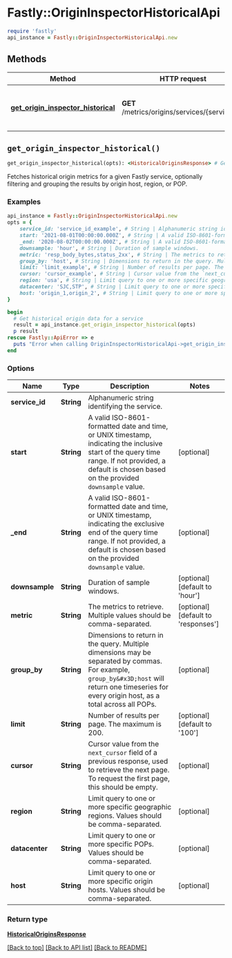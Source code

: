 # Fastly::OriginInspectorHistoricalApi


```ruby
require 'fastly'
api_instance = Fastly::OriginInspectorHistoricalApi.new
```

## Methods

| Method | HTTP request | Description |
| ------ | ------------ | ----------- |
| [**get_origin_inspector_historical**](OriginInspectorHistoricalApi.md#get_origin_inspector_historical) | **GET** /metrics/origins/services/{service_id} | Get historical origin data for a service |


## `get_origin_inspector_historical()`

```ruby
get_origin_inspector_historical(opts): <HistoricalOriginsResponse> # Get historical origin data for a service
```

Fetches historical origin metrics for a given Fastly service, optionally filtering and grouping the results by origin host, region, or POP. 

### Examples

```ruby
api_instance = Fastly::OriginInspectorHistoricalApi.new
opts = {
    service_id: 'service_id_example', # String | Alphanumeric string identifying the service.
    start: '2021-08-01T00:00:00.000Z', # String | A valid ISO-8601-formatted date and time, or UNIX timestamp, indicating the inclusive start of the query time range. If not provided, a default is chosen based on the provided `downsample` value.
    _end: '2020-08-02T00:00:00.000Z', # String | A valid ISO-8601-formatted date and time, or UNIX timestamp, indicating the exclusive end of the query time range. If not provided, a default is chosen based on the provided `downsample` value.
    downsample: 'hour', # String | Duration of sample windows.
    metric: 'resp_body_bytes,status_2xx', # String | The metrics to retrieve. Multiple values should be comma-separated.
    group_by: 'host', # String | Dimensions to return in the query. Multiple dimensions may be separated by commas. For example, `group_by=host` will return one timeseries for every origin host, as a total across all POPs. 
    limit: 'limit_example', # String | Number of results per page. The maximum is 200.
    cursor: 'cursor_example', # String | Cursor value from the `next_cursor` field of a previous response, used to retrieve the next page. To request the first page, this should be empty.
    region: 'usa', # String | Limit query to one or more specific geographic regions. Values should be comma-separated. 
    datacenter: 'SJC,STP', # String | Limit query to one or more specific POPs. Values should be comma-separated.
    host: 'origin_1,origin_2', # String | Limit query to one or more specific origin hosts. Values should be comma-separated.
}

begin
  # Get historical origin data for a service
  result = api_instance.get_origin_inspector_historical(opts)
  p result
rescue Fastly::ApiError => e
  puts "Error when calling OriginInspectorHistoricalApi->get_origin_inspector_historical: #{e}"
end
```

### Options

| Name | Type | Description | Notes |
| ---- | ---- | ----------- | ----- |
| **service_id** | **String** | Alphanumeric string identifying the service. |  |
| **start** | **String** | A valid ISO-8601-formatted date and time, or UNIX timestamp, indicating the inclusive start of the query time range. If not provided, a default is chosen based on the provided `downsample` value. | [optional] |
| **_end** | **String** | A valid ISO-8601-formatted date and time, or UNIX timestamp, indicating the exclusive end of the query time range. If not provided, a default is chosen based on the provided `downsample` value. | [optional] |
| **downsample** | **String** | Duration of sample windows. | [optional][default to &#39;hour&#39;] |
| **metric** | **String** | The metrics to retrieve. Multiple values should be comma-separated. | [optional][default to &#39;responses&#39;] |
| **group_by** | **String** | Dimensions to return in the query. Multiple dimensions may be separated by commas. For example, `group_by&#x3D;host` will return one timeseries for every origin host, as a total across all POPs.  | [optional] |
| **limit** | **String** | Number of results per page. The maximum is 200. | [optional][default to &#39;100&#39;] |
| **cursor** | **String** | Cursor value from the `next_cursor` field of a previous response, used to retrieve the next page. To request the first page, this should be empty. | [optional] |
| **region** | **String** | Limit query to one or more specific geographic regions. Values should be comma-separated.  | [optional] |
| **datacenter** | **String** | Limit query to one or more specific POPs. Values should be comma-separated. | [optional] |
| **host** | **String** | Limit query to one or more specific origin hosts. Values should be comma-separated. | [optional] |

### Return type

[**HistoricalOriginsResponse**](HistoricalOriginsResponse.md)

[[Back to top]](#) [[Back to API list]](../../README.md#endpoints)
[[Back to README]](../../README.md)
